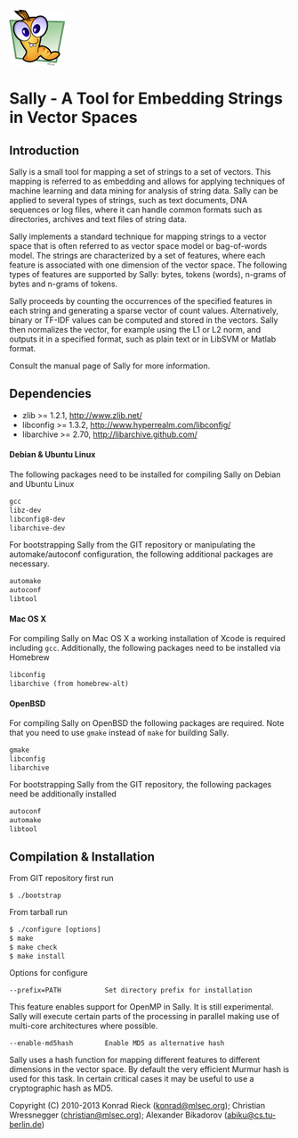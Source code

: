 ![Sally](sally.png) 

Sally - A Tool for Embedding Strings in Vector Spaces
==

Introduction
-- 

Sally is a small tool for mapping a set of strings to a set of vectors. 
This mapping is referred to as embedding and allows for applying
techniques of machine learning and data mining for analysis of string
data.  Sally can be applied to several types of strings, such as text
documents, DNA sequences or log files, where it can handle common formats
such as directories, archives and text files of string data.

Sally implements a standard technique for mapping strings to a vector space
that is often referred to as vector space model or bag-of-words model.  The
strings are characterized by a set of features, where each feature is
associated with one dimension of the vector space.  The following types of
features are supported by Sally: bytes, tokens (words), n-grams of bytes and
n-grams of tokens.

Sally proceeds by counting the occurrences of the specified features in
each string and generating a sparse vector of count values. 
Alternatively, binary or TF-IDF values can be computed and stored in the
vectors.  Sally then normalizes the vector, for example using the L1 or L2
norm, and outputs it in a specified format, such as plain text or in
LibSVM or Matlab format.

Consult the manual page of Sally for more information.

Dependencies
--

+   zlib >= 1.2.1, <http://www.zlib.net/>
+   libconfig >= 1.3.2, <http://www.hyperrealm.com/libconfig/>
+   libarchive >= 2.70,  <http://libarchive.github.com/>

#### Debian & Ubuntu Linux

The following packages need to be installed for compiling Sally on Debian
and Ubuntu Linux

    gcc 
    libz-dev
    libconfig8-dev
    libarchive-dev 

For bootstrapping Sally from the GIT repository or manipulating the
automake/autoconf configuration, the following additional packages are
necessary.

    automake 
    autoconf 
    libtool

#### Mac OS X 

For compiling Sally on Mac OS X a working installation of Xcode is required
including `gcc`.  Additionally, the following packages need to be installed
via Homebrew

    libconfig   
    libarchive (from homebrew-alt) 

#### OpenBSD

For compiling Sally on OpenBSD the following packages are required. Note
that you need to use `gmake` instead of `make` for building Sally.

    gmake
    libconfig
    libarchive

For bootstrapping Sally from the GIT repository, the following packages
need be additionally installed

    autoconf
    automake
    libtool

Compilation & Installation
--

From GIT repository first run

    $ ./bootstrap

From tarball run

    $ ./configure [options]
    $ make
    $ make check
    $ make install

Options for configure

    --prefix=PATH           Set directory prefix for installation

This feature enables support for OpenMP in Sally. It is still
experimental.  Sally will execute certain parts of the processing in
parallel making use of multi-core architectures where possible.
 
    --enable-md5hash        Enable MD5 as alternative hash

Sally uses a hash function for mapping different features to
different dimensions in the vector space.  By default the very
efficient Murmur hash is used for this task.  In certain critical
cases it may be useful to use a cryptographic hash as MD5.

Copyright (C) 2010-2013 Konrad Rieck (konrad@mlsec.org);
			Christian Wressnegger (christian@mlsec.org);
			Alexander Bikadorov (abiku@cs.tu-berlin.de)
